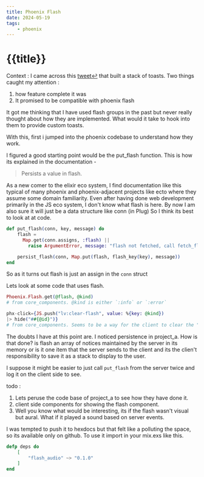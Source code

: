 ```yaml
---
title: Phoenix Flash
date: 2024-05-19
tags:
    - phoenix
---
```

# {{title}}

Context : I came across this [tweet↩](https://x.com/src_rip/status/1791798294617755836) that built a stack of toasts.
Two things caught my attention : 
1. how feature complete it was
2. It promised to be compatible with phoenix flash  


It got me thinking that I have used flash groups in the past but never really thought about how they are implemented. What would it take to hook into them to provide custom toasts.  


With this, first i jumped into the phoenix codebase to understand how they work.

I figured a good starting point would be the put_flash function. This is how its explained in the documentation -
> Persists a value in flash.

As a new comer to the elixir eco system, I find documentation like this typical of many phoenix and phoenix-adjacent projects like ecto where they assume some domain familiarity. Even after having done web development primarily in the JS eco system, I don't know what flash is here. By now I am also sure it will just be a data structure like conn (in Plug) So I think its best to look at at code.

```elixir
def put_flash(conn, key, message) do
    flash =
      Map.get(conn.assigns, :flash) ||
        raise ArgumentError, message: "flash not fetched, call fetch_flash/2"

    persist_flash(conn, Map.put(flash, flash_key(key), message))
end
```
So as it turns out flash is just an assign in the `conn` struct


Lets look at some code that uses flash.


```elixir
Phoenix.Flash.get(@flash, @kind)
# from core_components. @kind is either `:info` or `:error`
```



```elixir
phx-click={JS.push("lv:clear-flash", value: %{key: @kind}) 
|> hide("##{@id}")}
# from core_components. Seems to be a way for the client to clear the "flash" 
```


The doubts I have at this point are. I noticed persistence in project_a. How is that done?
is flash an array of notices maintained by the server in its memory or is it one item that the server sends to the client and its the clien't responsibility to save it as a stack to display to the user.

I suppose it might be easier to just call `put_flash` from the server twice and log it on the client side to see. 


todo : 
1. Lets peruse the code base of project_a to see how they have done it.
2. client side components for showing the flash component.
3. Well you know what would be interesting, its if the flash wasn't visual but aural. What if it played a sound based on server events.

I was tempted to push it to hexdocs but that felt like a polluting the space, so its available only on github. To use it import in your mix.exs like this.

```elixir
defp deps do
    [
        "flash_audio" ~> "0.1.0"
    ]
end
```